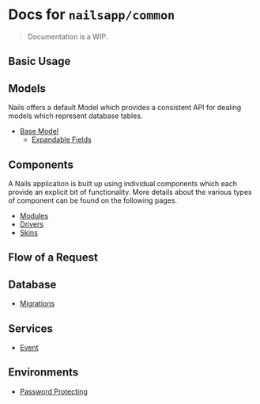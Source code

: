 # Docs for `nailsapp/common`
> Documentation is a WIP.


## Basic Usage

## Models
Nails offers a default Model which provides a consistent API for dealing models which represent database tables.

- [Base Model](docs/models/base.md)
    - [Expandable Fields](docs/models/base-expandable-fields.md)


## Components
A Nails application is built up using individual components which each provide an explicit bit of functionality.
More details about the various types of component can be found on the following pages.

- [Modules](docs/components/modules.md)
- [Drivers](docs/components/drivers.md)
- [Skins](docs/components/skins.md)

## Flow of a Request


## Database
- [Migrations](docs/database/migrations.md)

## Services
- [Event](docs/services/event.md)

## Environments
- [Password Protecting](docs/environments/password-protecting.md)
